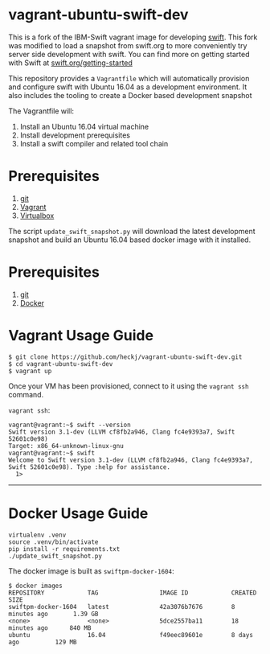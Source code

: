 # vagrant-ubuntu-swift-dev

This is a fork of the IBM-Swift vagrant image for developing
[swift](https://swift.org/). This fork was modified to load a snapshot from
swift.org to more conveniently try server side development with swift. You can
find more on getting started with Swift at
[swift.org/getting-started](https://swift.org/getting-started/)

This repository provides a `Vagrantfile` which will automatically provision and
configure swift with Ubuntu 16.04 as a development environment. It also includes
the tooling to create a Docker based development snapshot

The Vagrantfile will:

1. Install an Ubuntu 16.04 virtual machine
2. Install development prerequisites
3. Install a swift compiler and related tool chain

# Prerequisites
1. [git](https://git-scm.com)
2. [Vagrant](https://www.vagrantup.com)
3. [Virtualbox](https://www.virtualbox.org)

The script `update_swift_snapshot.py` will download the latest development
snapshot and build an Ubuntu 16.04 based docker image with it installed.

# Prerequisites
1. [git](https://git-scm.com)
2. [Docker](https://www.docker.com/products/overview)

# Vagrant Usage Guide

```
$ git clone https://github.com/heckj/vagrant-ubuntu-swift-dev.git
$ cd vagrant-ubuntu-swift-dev
$ vagrant up
```

Once your VM has been provisioned, connect to it using the `vagrant ssh` command.

`vagrant ssh`:

```
vagrant@vagrant:~$ swift --version
Swift version 3.1-dev (LLVM cf8fb2a946, Clang fc4e9393a7, Swift 52601c0e98)
Target: x86_64-unknown-linux-gnu
vagrant@vagrant:~$ swift
Welcome to Swift version 3.1-dev (LLVM cf8fb2a946, Clang fc4e9393a7, Swift 52601c0e98). Type :help for assistance.
  1>
```

---

# Docker Usage Guide

```
virtualenv .venv
source .venv/bin/activate
pip install -r requirements.txt
./update_swift_snapshot.py
```

The docker image is built as `swiftpm-docker-1604`:

```
$ docker images
REPOSITORY            TAG                 IMAGE ID            CREATED             SIZE
swiftpm-docker-1604   latest              42a3076b7676        8 minutes ago       1.39 GB
<none>                <none>              5dce2557ba11        18 minutes ago      840 MB
ubuntu                16.04               f49eec89601e        8 days ago          129 MB
```
